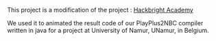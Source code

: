 This project is a modification of the project : [Hackbright Academy](https://github.com/hackbrightacademy/oop_lesson)

We used it to animated the result code of our PlayPlus2NBC compiler written in java for a project at University of Namur, UNamur, in Belgium.
